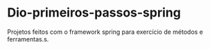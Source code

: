 # Dio-primeiros-passos-spring
 Projetos feitos com o framework spring para exercício de métodos e ferramentas.s.
